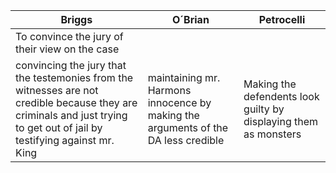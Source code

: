 

| Briggs | O´Brian | Petrocelli |
|---|---|---|
| To convince the jury of their view on the case| | |
| convincing the jury that the testemonies from the witnesses are not credible because they are criminals and just trying to get out of jail by testifying against mr. King | maintaining mr. Harmons innocence by making the arguments of the DA less credible | Making the defendents look guilty by displaying them as monsters |

